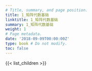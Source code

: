 ```yaml
---
# Title, summary, and page position.
title: 1_矩阵代数基础
linktitle: 1_矩阵代数基础
summary: 1_矩阵代数基础
weight: 1
# Page metadata.
date: '2018-09-09T00:00:00Z'
type: book # Do not modify.
toc: false
---
```


{{< list_children >}}